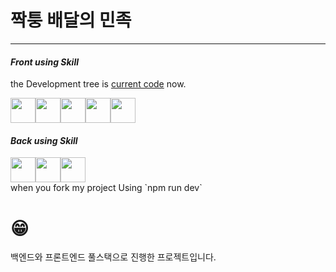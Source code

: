 # 짝퉁 배달의 민족
*****

#### _Front using Skill_
the Development tree is [current code](https://github.com/SuhyeonP/Serverside-Type-Next/tree/develop) now.
<div style="display: flex">
<img src="https://upload.wikimedia.org/wikipedia/commons/thumb/9/99/Unofficial_JavaScript_logo_2.svg/1200px-Unofficial_JavaScript_logo_2.svg.png" width="40px" height="40px"/>
<img src="https://img1.daumcdn.net/thumb/R800x0/?scode=mtistory2&fname=https%3A%2F%2Ft1.daumcdn.net%2Fcfile%2Ftistory%2F2652D04357C6D9AC29" width="40px" height="40px"/>
<img src="https://upload.wikimedia.org/wikipedia/commons/thumb/4/4c/Typescript_logo_2020.svg/512px-Typescript_logo_2020.svg.png" width="40px" height="40px"/>
<img src="https://cdn.iconscout.com/icon/free/png-512/redux-283024.png" width="40px" height="40px"/>
<img src="https://miro.medium.com/max/257/1*gGzRmUKNOC_X7klFjTk8EA.png" width="40px" height="40px"/>
</div>

#### _Back using Skill_
<div style="display: flex ">
<img src="https://upload.wikimedia.org/wikipedia/commons/thumb/9/99/Unofficial_JavaScript_logo_2.svg/1200px-Unofficial_JavaScript_logo_2.svg.png" width="40px" height="40px"/>
<img src="https://lakue119.github.io/img/skills/mysql.png" width="40px" height="40px"/>
<img src="https://cdn.iconscout.com/icon/free/png-512/node-js-1174925.png" width="40px" height="40px"/>
</div>
when you fork my project Using `npm run dev`

# 😁
백엔드와 프론트엔드 풀스택으로 진행한 프로젝트입니다.
 
